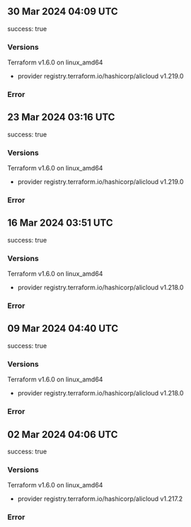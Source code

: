 ## 30 Mar 2024 04:09 UTC

success: true

### Versions

Terraform v1.6.0
on linux_amd64
+ provider registry.terraform.io/hashicorp/alicloud v1.219.0

### Error

## 23 Mar 2024 03:16 UTC

success: true

### Versions

Terraform v1.6.0
on linux_amd64
+ provider registry.terraform.io/hashicorp/alicloud v1.219.0

### Error

## 16 Mar 2024 03:51 UTC

success: true

### Versions

Terraform v1.6.0
on linux_amd64
+ provider registry.terraform.io/hashicorp/alicloud v1.218.0

### Error

## 09 Mar 2024 04:40 UTC

success: true

### Versions

Terraform v1.6.0
on linux_amd64
+ provider registry.terraform.io/hashicorp/alicloud v1.218.0

### Error

## 02 Mar 2024 04:06 UTC

success: true

### Versions

Terraform v1.6.0
on linux_amd64
+ provider registry.terraform.io/hashicorp/alicloud v1.217.2

### Error

